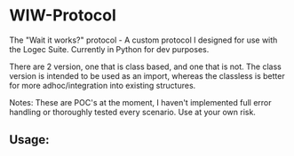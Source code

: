 # WIW-Protocol
The "Wait it works?" protocol - A custom protocol I designed for use with the Logec Suite.  Currently in Python for dev purposes.

There are 2 version, one that is class based, and one that is not. The class version is intended to be used as an import, whereas the classless is better for more adhoc/integration into existing structures.

Notes: These are POC's at the moment, I haven't implemented full error handling or thoroughly tested every scenario. Use at your own risk. 


## Usage:


